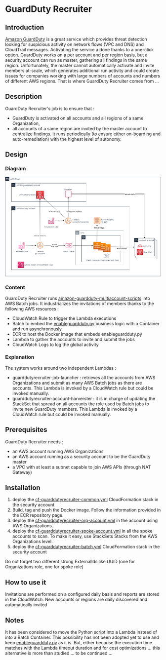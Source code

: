 # GuardDuty Recruiter

## Introduction

[Amazon GuardDuty](https://aws.amazon.com/guardduty) is a great service which provides threat detection looking for suspicious activity on network flows (VPC and DNS) and CloudTrail messages. Activating the service a done thanks to a one-click option.
GuardDuty works on a per account and per region basis, but a security account can run as master, gathering all findings in the same region.
Unfortunately, the master cannot automatically activate and invite members at-scale, which generates additional run activity and could create issues for companies working with large numbers of accounts and numbers of different AWS regions.
That is where GuardDuty Recruiter comes from ...

## Description

GuardDuty Recruiter's job is to ensure that :
- GuardDuty is activated on all accounts and all regions of a same Organization,
- all accounts of a same region are invited by the master account to centralize findings.
It runs periodically (to ensure either on-boarding and auto-remediation) with the highest level of autonomy.

## Design

### Diagram

![GuardDuty Recruiter Diagram](images/guardduty-recruiter-diagram.png)

### Content

GuardDuty Recruiter runs [amazon-guardduty-multiaccount-scripts](https://github.com/aws-samples/amazon-guardduty-multiaccount-scripts) into AWS Batch jobs.
It industrializes the invitations of members thanks to the following AWS resources :
- CloudWatch Rule to trigger the Lambda executions
- Batch to embed the [enableguardduty.py](https://github.com/aws-samples/amazon-guardduty-multiaccount-scripts/blob/master/enableguardduty.py) business logic with a Container and run asynchronously.
- ECR to host the Docker image that embeds enableguardduty.py
- Lambda to gather the accounts to invite and submit the jobs
- CloudWatch Logs to log the global activity

### Explanation

The system works around two independent Lambdas :
- guarddutyrecruiter-job-launcher : retrieves all the accounts from AWS Organizations and submit as many AWS Batch jobs as there are accounts.  This Lambda is invoked by a CloudWatch rule but could be invoked manually.
- guarddutyrecruiter-account-harverster : it is in charge of updating the StackSet that spread on all accounts the role used by Batch jobs to invite new GuardDuty members. This Lambda is invoked by a CloudWatch rule but could be invoked manually.

## Prerequisites

GuardDuty Recruiter needs :
- an AWS account running AWS Organizations
- an AWS account running as a security account to be the GuardDuty master
- a VPC with at least a subnet capable to join AWS APIs (through NAT Gateway)

## Installation

1. deploy the [cf-guarddutyrecruiter-common.yml](cf-guarddutyrecruiter-common.yml) CloudFormation stack in the security account
2. Build, tag and push the Docker image. Follow the information provided in the ECR repository page.
3. deploy the [cf-guarddutyrecruiter-org-account.yml](cf-guarddutyrecruiter-org-account.yml) in the account using AWS Organizations.
4. deploy the [cf-guarddutyrecruiter-spoke-account.yml](cf-guarddutyrecruiter-spoke-account.yml) in all the spoke accounts to scan. To make it easy, use StackSets Stacks from the AWS Organizations level.
5. deploy the [cf-guarddutyrecruiter-batch.yml](cf-guarddutyrecruiter-batch.yml) CloudFormation stack in the security account

Do not forget two different strong ExternalIds like UUID (one for Organizations role, one for spoke role)

## How to use it

Invitations are performed on a configured daily basis and reports are stored in the CloudWatch.
New accounts or regions are daily discovered and automatically invited

## Notes
It has been considered to move the Python script into a Lambda instead of into a Batch Container.
This possibility has not been adopted yet to use and keep [enableguardduty.py](https://github.com/aws-samples/amazon-guardduty-multiaccount-scripts/blob/master/enableguardduty.py) as it is.
But, either because the execution time matches with the Lambda timeout duration and for cost optimizations ... this alternative is more than studied ... to be continued ...
